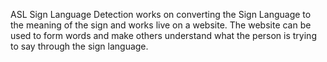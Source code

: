 ASL Sign Language Detection works on converting the Sign Language to the meaning of the sign and works live on a website. The website can be used to form words and make others understand what the person is trying to say through the sign language.
